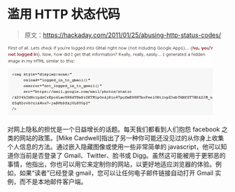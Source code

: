 # 滥用 HTTP 状态代码

> 原文：<https://hackaday.com/2011/01/25/abusing-http-status-codes/>

![](img/7e10e2b09d7a92b0485ebfd408aa1012.png "sneaky sneaky")

对网上隐私的担忧是一个日益增长的话题。每天我们都看到人们抱怨 facebook 之类的网站的政策。[Mike Cardwell]指出了另一种你可能还没见过的从你身上收集个人信息的方法。通过嵌入隐藏图像或使用一些非常简单的 javascript，他可以知道你当前是否登录了 Gmail、Twitter、脸书或 Digg。虽然这可能被用于更邪恶的事情，他指出，你也可以用它来定制你的网站，以更好地适应浏览器的体验。例如，如果“读者”已经登录 gmail，您可以让任何电子邮件链接自动打开 Gmail 实例，而不是本地邮件客户端。
